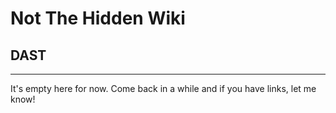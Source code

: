 # Not The Hidden Wiki

## DAST
-----

It's empty here for now. Come back in a while and if you have links, let me know!